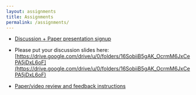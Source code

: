 ```yaml
---
layout: assignments
title: Assignments
permalink: /assignments/
---
```


 - [Discussion + Paper presentation signup](https://docs.google.com/spreadsheets/d/1kzA7vHxICXo9fxbw3XSLXH--YxZpQS4mibU4iw-4paI/edit?gid=0#gid=0)
 - Please put your discussion slides here:[https://drive.google.com/drive/u/0/folders/16SobiiB5gAK_OcrmM6JxCePA5jDxL6oF](https://drive.google.com/drive/u/0/folders/16SobiiB5gAK_OcrmM6JxCePA5jDxL6oF)

 - [Paper/video review and feedback instructions](https://docs.google.com/document/d/1rZq4F2oE2RDwwsunrJCTt0psy1ubpDDufUB5G_Zh1oQ/edit?tab=t.0)
